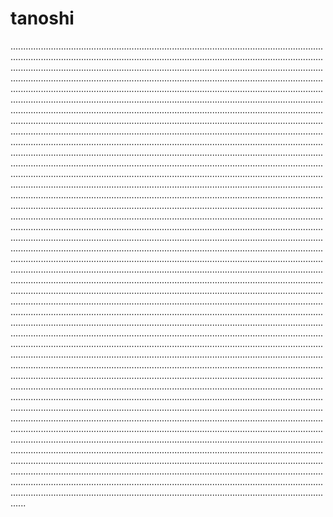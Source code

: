 # tanoshi
..........................................................................................................................................................................................................................................................................................................................................................................................................................................................................................................................................................................................................................................................................................................................................................................................................................................................................................................................................................................................................................................................................................................................................................................................................................................................................................................................................................................................................................................................................................................................................................................................................................................................................................................................................................................................................................................................................................................................................................................................................................................................................................................................................................................................................................................................................................................................................................................................................................................................................................................................................................................................................................................................................................................................................................................................................................................................................................................................................................................................................................................................................................................................................................................................................................................................................................................................................................................................................................................................................................................................................................................................................................................................................................................................................................................................................................................................................................................................................................................................................................................................................................................................................................................................................................................................................................................................................................................................................................................................................................................................................................................................................................................................................................................................................................................................................................................................................................................................................................................................................................................................................................................................................................................................................................................................................................................................................................................................................................................................................................................................................................